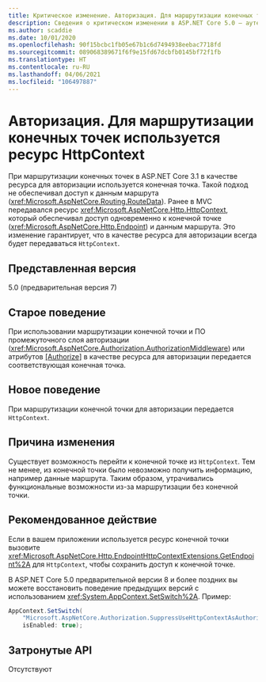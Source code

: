 ```yaml
---
title: Критическое изменение. Авторизация. Для маршрутизации конечных точек используется ресурс HttpContext
description: Сведения о критическом изменении в ASP.NET Core 5.0 — аутентификация. Для маршрутизации конечных точек используется ресурс HttpContext
ms.author: scaddie
ms.date: 10/01/2020
ms.openlocfilehash: 90f15bcbc1fb05e67b1c6d7494938eebac7718fd
ms.sourcegitcommit: 089068389671f6f9e15fd67dcbfb0145bf72f1fb
ms.translationtype: HT
ms.contentlocale: ru-RU
ms.lasthandoff: 04/06/2021
ms.locfileid: "106497887"
---
```

# <a name="authorization-resource-in-endpoint-routing-is-httpcontext"></a>Авторизация. Для маршрутизации конечных точек используется ресурс HttpContext

При маршрутизации конечных точек в ASP.NET Core 3.1 в качестве ресурса для авторизации используется конечная точка. Такой подход не обеспечивал доступ к данным маршрута (<xref:Microsoft.AspNetCore.Routing.RouteData>). Ранее в MVC передавался ресурс <xref:Microsoft.AspNetCore.Http.HttpContext>, который обеспечивал доступ одновременно к конечной точке (<xref:Microsoft.AspNetCore.Http.Endpoint>) и данным маршрута. Это изменение гарантирует, что в качестве ресурса для авторизации всегда будет передаваться `HttpContext`.

## <a name="version-introduced"></a>Представленная версия

5.0 (предварительная версия 7)

## <a name="old-behavior"></a>Старое поведение

При использовании маршрутизации конечной точки и ПО промежуточного слоя авторизации (<xref:Microsoft.AspNetCore.Authorization.AuthorizationMiddleware>) или атрибутов [[Authorize]](xref:Microsoft.AspNetCore.Authorization.AuthorizeAttribute) в качестве ресурса для авторизации передается соответствующая конечная точка.

## <a name="new-behavior"></a>Новое поведение

При маршрутизации конечной точки для авторизации передается `HttpContext`.

## <a name="reason-for-change"></a>Причина изменения

Существует возможность перейти к конечной точке из `HttpContext`. Тем не менее, из конечной точки было невозможно получить информацию, например данные маршрута. Таким образом, утрачивались функциональные возможности из-за маршрутизации без конечной точки.

## <a name="recommended-action"></a>Рекомендованное действие

Если в вашем приложении используется ресурс конечной точки вызовите <xref:Microsoft.AspNetCore.Http.EndpointHttpContextExtensions.GetEndpoint%2A> для `HttpContext`, чтобы сохранить доступ к конечной точке.

В ASP.NET Core 5.0 предварительной версии 8 и более поздних вы можете восстановить поведение предыдущих версий с использованием <xref:System.AppContext.SetSwitch%2A>. Пример:

```csharp
AppContext.SetSwitch(
    "Microsoft.AspNetCore.Authorization.SuppressUseHttpContextAsAuthorizationResource",
    isEnabled: true);
```

## <a name="affected-apis"></a>Затронутые API

Отсутствуют

<!--

### Category

ASP.NET Core

### Affected APIs

Not detectable via API analysis

-->
